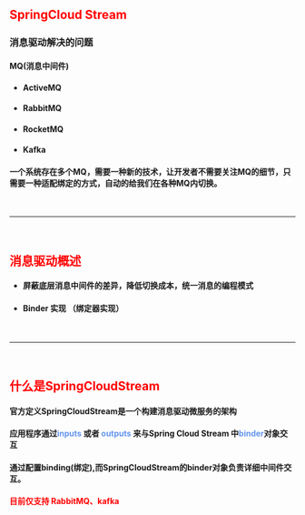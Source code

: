 ## <font color='red'>SpringCloud Stream</font>



### 消息驱动解决的问题



#### MQ(消息中间件)

- #### ActiveMQ

- #### RabbitMQ

- #### RocketMQ

- #### Kafka



#### 一个系统存在多个MQ，需要一种新的技术，让开发者不需要关注MQ的细节，只需要一种适配绑定的方式，自动的给我们在各种MQ内切换。  



</br><hr></br>





## <font color='red'>消息驱动概述</font>



- #### 屏蔽底层消息中间件的差异，降低切换成本，统一消息的编程模式

- #### Binder 实现 （绑定器实现）





</br><hr></br>



## <font color='red'>什么是SpringCloudStream</font>



#### 官方定义SpringCloudStream是一个构建消息驱动微服务的架构



#### 应用程序通过<font color='cornflowerblue'>inputs </font>或者 <font color='cornflowerblue'>outputs </font>来与Spring Cloud Stream 中<font color='cornflowerblue'>binder</font>对象交互

#### 通过配置binding(绑定),而SpringCloudStream的binder对象负责详细中间件交互。



#### <font color='red'>目前仅支持 RabbitMQ、kafka</font>



